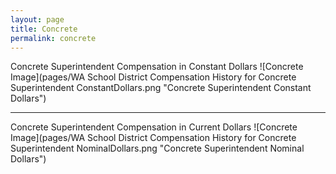 ```yaml
---
layout: page
title: Concrete
permalink: concrete
---
```



Concrete Superintendent Compensation in Constant Dollars
![Concrete Image](pages/WA School District Compensation History for Concrete Superintendent ConstantDollars.png "Concrete Superintendent Constant Dollars")
___

Concrete Superintendent Compensation in Current Dollars
![Concrete Image](pages/WA School District Compensation History for Concrete Superintendent NominalDollars.png "Concrete Superintendent Nominal Dollars")